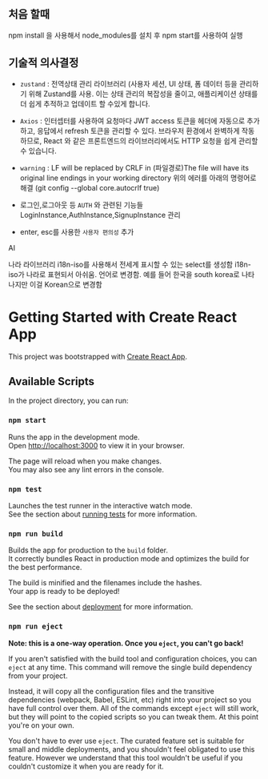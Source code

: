 ## 처음 할때

npm install 을 사용해서 node_modules를 설치 후
npm start를 사용하여 실행



## 기술적 의사결정

- `zustand` : 전역상태 관리 라이브러리 (사용자 세션, UI 상태, 폼 데이터 등을 관리하기 위해 Zustand를 사용. 이는 상태 관리의 복잡성을 줄이고, 애플리케이션 상태를 더 쉽게 추적하고 업데이트 할 수있게 합니다.

- `Axios` : 인터셉터를 사용하여 요청마다 JWT access 토큰을 헤더에 자동으로 추가하고, 응답에서 refresh 토큰을 관리할 수 있다. 브라우저 환경에서 완벽하게 작동하므로, React 와 같은 프론트엔드의 라이브러리에서도 HTTP 요청을 쉽게 관리할 수 있습니다.
  
- `warning` : LF will be replaced by CRLF in (파일경로)The file will have its original line endings in your working directory
위의 에러를 아래의 명령어로 해결 (git config --global core.autocrlf true)

- 로그인,로그아웃 등 `AUTH` 와 관련된 기능들 LoginInstance,AuthInstance,SignupInstance 관리

- enter, esc를 사용한 `사용자 편의성` 추가



AI

나라 라이브러리 i18n-iso를 사용해서 전세계 표시할 수 있는 select를 생성함
i18n-iso가 나라로 표현되서 아쉬움. 언어로 변경함. 예를 들어 한국을 south korea로 나타나지만 이걸 Korean으로 변경함








# Getting Started with Create React App

This project was bootstrapped with [Create React App](https://github.com/facebook/create-react-app).

## Available Scripts

In the project directory, you can run:

### `npm start`

Runs the app in the development mode.\
Open [http://localhost:3000](http://localhost:3000) to view it in your browser.

The page will reload when you make changes.\
You may also see any lint errors in the console.

### `npm test`

Launches the test runner in the interactive watch mode.\
See the section about [running tests](https://facebook.github.io/create-react-app/docs/running-tests) for more information.

### `npm run build`

Builds the app for production to the `build` folder.\
It correctly bundles React in production mode and optimizes the build for the best performance.

The build is minified and the filenames include the hashes.\
Your app is ready to be deployed!

See the section about [deployment](https://facebook.github.io/create-react-app/docs/deployment) for more information.

### `npm run eject`

**Note: this is a one-way operation. Once you `eject`, you can't go back!**

If you aren't satisfied with the build tool and configuration choices, you can `eject` at any time. This command will remove the single build dependency from your project.

Instead, it will copy all the configuration files and the transitive dependencies (webpack, Babel, ESLint, etc) right into your project so you have full control over them. All of the commands except `eject` will still work, but they will point to the copied scripts so you can tweak them. At this point you're on your own.

You don't have to ever use `eject`. The curated feature set is suitable for small and middle deployments, and you shouldn't feel obligated to use this feature. However we understand that this tool wouldn't be useful if you couldn't customize it when you are ready for it.


